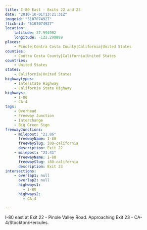 ```yaml
---
title: I-80 East - Exits 22 and 23
date: "2010-10-01T13:21:31Z"
imageid: "5107074927"
flickrid: "5107074927"
location:
    latitude: 37.994902
    longitude: -122.290889
places:
    - Pinole|Contra Costa County|California|United States
counties:
    - Contra Costa County|California|United States
countries:
    - United States
states:
    - California|United States
highwaytypes:
    - Interstate Highway
    - California State Highway
highways:
    - I-80
    - CA-4
tags:
    - Overhead
    - Freeway Junction
    - Interchange
    - Big Green Sign
freewayJunctions:
    - milepost: "21.86"
      freewayName: I-80
      freewaySlug: i80-california
      description: Exit 22
    - milepost: "23.41"
      freewayName: I-80
      freewaySlug: i80-california
      description: Exit 23
intersections:
    - overlap1: null
      overlap2: null
      highways1:
        - I-80
      highways2:
        - CA-4

---
```

I-80 east at Exit 22 - Pinole Valley Road.  Approaching Exit 23 - CA-4/Stockton/Hercules.